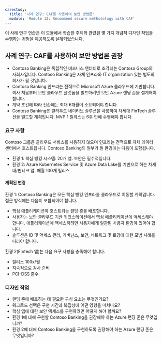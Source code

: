 ```yaml
---
casestudy:
  title: '사례 연구: CAF를 사용하여 보안 방법론'
  module: 'Module 12: Recommend secure methodology with CAF'
---
```

이 사례 연구 연습은 이 모듈에서 학습한 주제와 관련된 몇 가지 개념적 디자인 작업을 수행하는 경험을 제공하도록 설계되었습니다.

## 사례 연구: CAF를 사용하여 보안 방법론 권장

- Contoso Banking은 독립적인 비즈니스 엔터티로 조각되는 Contoso Group의 자회사입니다. Contoso Banking은 자체 인프라와 IT organization 있는 별도의 회사가 될 것입니다. 
- Contoso Banking 인프라는 전적으로 Microsoft Azure 클라우드에 기반합니다. 회사 처음부터 보안 클라우드 플랫폼을 빌드하려면 보안 Azure 랜딩 존을 설계해야 합니다.
- 계약 조건에 따라 전환에는 최대 6개월이 소요되어야 합니다.
- Contoso Banking은 클라우드 네이티브 솔루션을 사용하여 차세대 FinTech 솔루션을 빌드할 계획입니다. MVP 1 릴리스는 6주 안에 수행해야 합니다.

### 요구 사항

Contoso 그룹은 클라우드 서비스를 사용하지 않으며 인프라는 전적으로 자체 데이터 센터에서 호스트됩니다. Contoso Banking의 일부가 될 환경에는 다음이 포함됩니다.

- 환경 1: 핵심 뱅킹 시스템: 20개 앱. 보안은 필수적입니다.
- 환경 2: Azure Kubernetes Service 및 Azure Data Lake를 기반으로 하는 차세대/핀테크 앱. 매월 100개 릴리스

#### 계획된 변경

환경 1: Contoso Banking은 모든 핵심 뱅킹 인프라를 클라우드로 이동할 계획입니다. 접근 방식에는 다음이 포함되어야 합니다.

- 핵심 애플리케이션이 호스트되는 랜딩 존을 배포합니다.
- 사용자는 보안 클라우드 기반 워크스테이션에서 핵심 애플리케이션에 액세스해야 합니다. 애플리케이션에 액세스하려면 사용자에게 일관된 사용자 환경이 있어야 합니다.
- 솔루션은 ID 및 액세스 관리, 거버넌스, 보안, 네트워크 및 로깅에 대한 모범 사례를 따라야 합니다.

환경 2(Fintech 앱)는 다음 요구 사항을 충족해야 합니다.

- 릴리스 100x/월
- 지속적으로 감사 준비
- PCI-DSS 준수

### 디자인 작업

- 랜딩 존에 배포하는 데 필요한 구성 요소는 무엇인가요?
- 워크로드 선택은 구현 시간과 복잡성에 어떤 영향을 미치나요?
- 핵심 앱에 대한 보안 액세스를 구현하려면 어떻게 해야 할까요?
- 환경 1에 대해 구현할 Contoso Banking을 권장해야 하는 Azure 랜딩 존은 무엇입니까?
- 환경 2에 대해 Contoso Banking을 구현하도록 권장해야 하는 Azure 랜딩 존은 무엇입니까?
